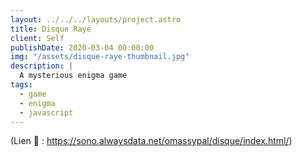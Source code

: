 ```yaml
---
layout: ../../../layouts/project.astro
title: Disque Rayé
client: Self
publishDate: 2020-03-04 00:00:00
img: "/assets/disque-raye-thumbnail.jpg"
description: |
  A mysterious enigma game
tags:
  - game
  - enigma
  - javascript
---
```



(Lien 🔗 : https://sono.alwaysdata.net/omassypal/disque/index.html/)
